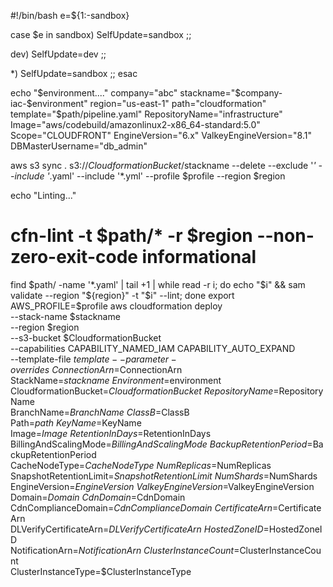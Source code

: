 #!/bin/bash
e=${1:-sandbox}

case $e in
sandbox)
	SelfUpdate=sandbox
	;;

dev)
	SelfUpdate=dev
	;;

*)
  SelfUpdate=sandbox
	;;
esac

echo "$environment...."
company="abc"
stackname="$company-iac-$environment"
region="us-east-1"
path="cloudformation"
template="$path/pipeline.yaml"
RepositoryName="infrastructure"
Image="aws/codebuild/amazonlinux2-x86_64-standard:5.0"
Scope="CLOUDFRONT"
EngineVersion="6.x"
ValkeyEngineVersion="8.1"
DBMasterUsername="db_admin"

aws s3 sync . s3://$CloudformationBucket/$stackname --delete --exclude '*' --include '*.yaml' --include '*.yml' --profile $profile --region $region

echo "Linting..."
# cfn-lint -t $path/* -r $region --non-zero-exit-code informational
find $path/ -name '*.yaml' | tail +1 | while read -r i; do echo "$i" && sam validate --region "${region}" -t "$i" --lint; done
export AWS_PROFILE=$profile
aws cloudformation deploy \
	--stack-name $stackname \
	--region $region \
	--s3-bucket $CloudformationBucket \
	--capabilities CAPABILITY_NAMED_IAM CAPABILITY_AUTO_EXPAND \
	--template-file $template --parameter-overrides \
	ConnectionArn=$ConnectionArn \
	StackName=$stackname \
	Environment=$environment \
	CloudformationBucket=$CloudformationBucket \
	RepositoryName=$RepositoryName \
	BranchName=$BranchName \
	ClassB=$ClassB \
	Path=$path \
	KeyName=$KeyName \
	Image=$Image \
	RetentionInDays=$RetentionInDays \
	BillingAndScalingMode=$BillingAndScalingMode \
	BackupRetentionPeriod=$BackupRetentionPeriod \
	CacheNodeType=$CacheNodeType \
	NumReplicas=$NumReplicas \
	SnapshotRetentionLimit=$SnapshotRetentionLimit \
	NumShards=$NumShards \
	EngineVersion=$EngineVersion \
	ValkeyEngineVersion=$ValkeyEngineVersion \
	Domain=$Domain \
	CdnDomain=$CdnDomain \
	CdnComplianceDomain=$CdnComplianceDomain \
	CertificateArn=$CertificateArn \
	DLVerifyCertificateArn=$DLVerifyCertificateArn \
	HostedZoneID=$HostedZoneID \
	NotificationArn=$NotificationArn \
	ClusterInstanceCount=$ClusterInstanceCount \
	ClusterInstanceType=$ClusterInstanceType
